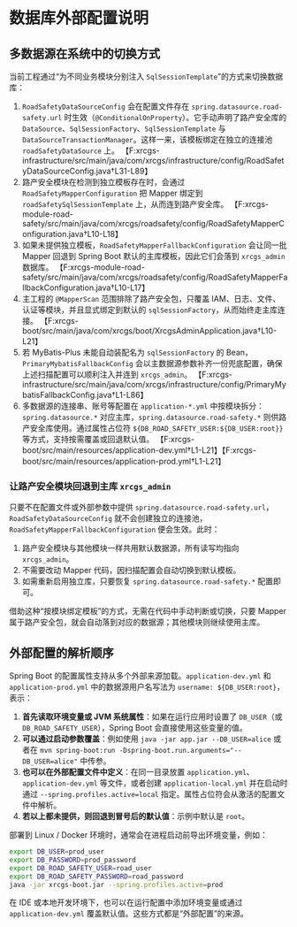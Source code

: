 # 数据库外部配置说明

## 多数据源在系统中的切换方式

当前工程通过“为不同业务模块分别注入 `SqlSessionTemplate`”的方式来切换数据库：

1. `RoadSafetyDataSourceConfig` 会在配置文件存在 `spring.datasource.road-safety.url` 时生效（`@ConditionalOnProperty`）。它手动声明了路产安全库的 `DataSource`、`SqlSessionFactory`、`SqlSessionTemplate` 与 `DataSourceTransactionManager`。这样一来，该模板绑定在独立的连接池 `roadSafetyDataSource` 上。 【F:xrcgs-infrastructure/src/main/java/com/xrcgs/infrastructure/config/RoadSafetyDataSourceConfig.java†L31-L89】
2. 路产安全模块在检测到独立模板存在时，会通过 `RoadSafetyMapperConfiguration` 把 Mapper 绑定到 `roadSafetySqlSessionTemplate` 上，从而连到路产安全库。 【F:xrcgs-module-road-safety/src/main/java/com/xrcgs/roadsafety/config/RoadSafetyMapperConfiguration.java†L10-L18】
3. 如果未提供独立模板，`RoadSafetyMapperFallbackConfiguration` 会让同一批 Mapper 回退到 Spring Boot 默认的主库模板，因此它们会落到 `xrcgs_admin` 数据库。 【F:xrcgs-module-road-safety/src/main/java/com/xrcgs/roadsafety/config/RoadSafetyMapperFallbackConfiguration.java†L10-L17】
4. 主工程的 `@MapperScan` 范围排除了路产安全包，只覆盖 IAM、日志、文件、认证等模块，并且显式绑定到默认的 `sqlSessionFactory`，从而始终走主库连接。 【F:xrcgs-boot/src/main/java/com/xrcgs/boot/XrcgsAdminApplication.java†L10-L21】
5. 若 MyBatis-Plus 未能自动装配名为 `sqlSessionFactory` 的 Bean，`PrimaryMybatisFallbackConfig` 会以主数据源参数补齐一份兜底配置，确保上述扫描配置可以顺利注入并连到 `xrcgs_admin`。 【F:xrcgs-infrastructure/src/main/java/com/xrcgs/infrastructure/config/PrimaryMybatisFallbackConfig.java†L1-L86】
6. 多数据源的连接串、账号等配置在 `application-*.yml` 中按模块拆分：`spring.datasource.*` 对应主库，`spring.datasource.road-safety.*` 则供路产安全库使用。通过属性占位符 `${DB_ROAD_SAFETY_USER:${DB_USER:root}}` 等方式，支持按需覆盖或回退默认值。 【F:xrcgs-boot/src/main/resources/application-dev.yml†L1-L21】【F:xrcgs-boot/src/main/resources/application-prod.yml†L1-L21】

### 让路产安全模块回退到主库 `xrcgs_admin`

只要不在配置文件或外部参数中提供 `spring.datasource.road-safety.url`，`RoadSafetyDataSourceConfig` 就不会创建独立的连接池，`RoadSafetyMapperFallbackConfiguration` 便会生效。此时：

1. 路产安全模块与其他模块一样共用默认数据源，所有读写均指向 `xrcgs_admin`。
2. 不需要改动 Mapper 代码，因扫描配置会自动切换到默认模板。
3. 如需重新启用独立库，只要恢复 `spring.datasource.road-safety.*` 配置即可。

借助这种“按模块绑定模板”的方式，无需在代码中手动判断或切换，只要 Mapper 属于路产安全包，就会自动落到对应的数据源；其他模块则继续使用主库。

## 外部配置的解析顺序

Spring Boot 的配置属性支持从多个外部来源加载。`application-dev.yml` 和 `application-prod.yml` 中的数据源用户名写法为 `username: ${DB_USER:root}`，表示：

1. **首先读取环境变量或 JVM 系统属性**：如果在运行应用时设置了 `DB_USER`（或 `DB_ROAD_SAFETY_USER`），Spring Boot 会直接使用这些变量的值。
2. **可以通过启动参数覆盖**：例如使用 `java -jar app.jar --DB_USER=alice` 或者在 `mvn spring-boot:run -Dspring-boot.run.arguments="--DB_USER=alice"` 中传参。
3. **也可以在外部配置文件中定义**：在同一目录放置 `application.yml`、`application-dev.yml` 等文件，或者创建 `application-local.yml` 并在启动时通过 `--spring.profiles.active=local` 指定。属性占位符会从激活的配置文件中解析。
4. **若以上都未提供，则回退到冒号后的默认值**：示例中默认是 `root`。

部署到 Linux / Docker 环境时，通常会在进程启动前导出环境变量，例如：

```bash
export DB_USER=prod_user
export DB_PASSWORD=prod_password
export DB_ROAD_SAFETY_USER=road_user
export DB_ROAD_SAFETY_PASSWORD=road_password
java -jar xrcgs-boot.jar --spring.profiles.active=prod
```

在 IDE 或本地开发环境下，也可以在运行配置中添加环境变量或通过 `application-dev.yml` 覆盖默认值。这些方式都是“外部配置”的来源。
